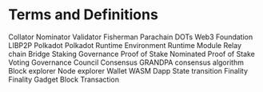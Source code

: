 # Terms and Definitions

Collator
Nominator
Validator
Fisherman
Parachain
DOTs
Web3 Foundation
LIBP2P
Polkadot
Polkadot Runtime Environment
Runtime Module
Relay chain
Bridge
Staking
Governance
Proof of Stake
Nominated Proof of Stake
Voting
Governance Council
Consensus
GRANDPA consensus algorithm
Block explorer
Node explorer
Wallet
WASM
Dapp
State transition
Finality
Finality Gadget
Block
Transaction
